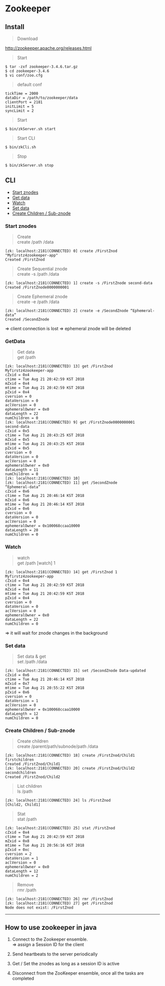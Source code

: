 # Zookeeper  

## Install  

> Download  

http://zookeeper.apache.org/releases.html  

> Start  

```
$ tar -zxf zookeeper-3.4.6.tar.gz
$ cd zookeeper-3.4.6
$ vi conf/zoo.cfg
```  

> default conf  

```
tickTime = 2000
dataDir = /path/to/zookeeper/data
clientPort = 2181
initLimit = 5
syncLimit = 2
```  

> Start  

```
$ bin/zkServer.sh start
```

> Start CLI  

```
$ bin/zkCli.sh
```  

> Stop  

```
$ bin/zkServer.sh stop
```  


## CLI  

- <a href="#start-znodes">Start znodes</a>
- <a href="#get-data">Get data</a>
- <a href="#watch">Watch</a>
- <a href="#set-data">Set data</a>
- <a href="#children-sub-znode">Create Children / Sub-znode</a>


<div id="start-znodes"></div>  

### Start znodes

> Create   
create /path /data

```
[zk: localhost:2181(CONNECTED) 0] create /FirstZnod "Myfirstz4zookeeper-app"
Created /FirstZnod
```  

> Create Sequential znode  
create -s /path /data

```
[zk: localhost:2181(CONNECTED) 1] create -s /FirstZnode second-data
Created /FirstZnode0000000001
```  

> Create Ephemeral znode  
create -e /path /data  

```
[zk: localhost:2181(CONNECTED) 2] create -e /SecondZnode “Ephemeral-data”
Created /SecondZnode
```  

=> client connection is lost => ephemeral znode will be deleted  

<div id="get-data"></div>  

### GetData  

> Get data   
get /path  


```
[zk: localhost:2181(CONNECTED) 13] get /FirstZnod
Myfirstz4zookeeper-app
cZxid = 0x4
ctime = Tue Aug 21 20:42:59 KST 2018
mZxid = 0x4
mtime = Tue Aug 21 20:42:59 KST 2018
pZxid = 0x4
cversion = 0
dataVersion = 0
aclVersion = 0
ephemeralOwner = 0x0
dataLength = 22
numChildren = 0
[zk: localhost:2181(CONNECTED) 9] get /FirstZnode0000000001
second-data
cZxid = 0x5
ctime = Tue Aug 21 20:43:25 KST 2018
mZxid = 0x5
mtime = Tue Aug 21 20:43:25 KST 2018
pZxid = 0x5
cversion = 0
dataVersion = 0
aclVersion = 0
ephemeralOwner = 0x0
dataLength = 11
numChildren = 0
[zk: localhost:2181(CONNECTED) 10]
[zk: localhost:2181(CONNECTED) 11] get /SecondZnode
“Ephemeral-data”
cZxid = 0x6
ctime = Tue Aug 21 20:46:14 KST 2018
mZxid = 0x6
mtime = Tue Aug 21 20:46:14 KST 2018
pZxid = 0x6
cversion = 0
dataVersion = 0
aclVersion = 0
ephemeralOwner = 0x100068ccaa10000
dataLength = 20
numChildren = 0
```  

<div id="watch"></div>  

### Watch  

> watch  
get /path [watch] 1  

```
[zk: localhost:2181(CONNECTED) 14] get /FirstZnod 1
Myfirstz4zookeeper-app
cZxid = 0x4
ctime = Tue Aug 21 20:42:59 KST 2018
mZxid = 0x4
mtime = Tue Aug 21 20:42:59 KST 2018
pZxid = 0x4
cversion = 0
dataVersion = 0
aclVersion = 0
ephemeralOwner = 0x0
dataLength = 22
numChildren = 0
```

=> it will wait for znode changes in the background  

<div id="set-data"></div>

### Set data  

> Set data & get   
set /path /data  

```
[zk: localhost:2181(CONNECTED) 15] set /SecondZnode Data-updated
cZxid = 0x6
ctime = Tue Aug 21 20:46:14 KST 2018
mZxid = 0x7
mtime = Tue Aug 21 20:55:22 KST 2018
pZxid = 0x6
cversion = 0
dataVersion = 1
aclVersion = 0
ephemeralOwner = 0x100068ccaa10000
dataLength = 12
numChildren = 0
```


<div id="children-sub-znode"></div>  

### Create Children / Sub-znode  

> Create children  
create /parent/path/subnode/path /data  

```
[zk: localhost:2181(CONNECTED) 18] create /FirstZnod/Child1 firstchildren
Created /FirstZnod/Child1
[zk: localhost:2181(CONNECTED) 20] create /FirstZnod/Child2 secondchildren  
Created /FirstZnod/Child2
```  

> List children  
ls /path  

```
[zk: localhost:2181(CONNECTED) 24] ls /FirstZnod
[Child2, Child1]
```  

> Stat  
stat /path  

```
[zk: localhost:2181(CONNECTED) 25] stat /FirstZnod
cZxid = 0x4
ctime = Tue Aug 21 20:42:59 KST 2018
mZxid = 0x8
mtime = Tue Aug 21 20:56:16 KST 2018
pZxid = 0xc
cversion = 2
dataVersion = 1
aclVersion = 0
ephemeralOwner = 0x0
dataLength = 12
numChildren = 2
```  

> Remove   
rmr /path  

```
[zk: localhost:2181(CONNECTED) 26] rmr /FirstZnod
[zk: localhost:2181(CONNECTED) 27] get /FirstZnod
Node does not exist: /FirstZnod
```


---  

## How to use zookeeper in java  

1. Connect to the Zookeeper ensemble.  
=> assign a Session ID for the client  

2. Send heartbeats to the server periodically  

3. Get / Set the znodes as long as a session ID is active  

4. Disconnect from the ZooKeeper ensemble, once all the tasks are completed  
